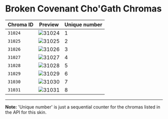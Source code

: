 # Broken Covenant Cho'Gath Chromas

| Chroma ID | Preview | Unique number |
|---|---|---|
| `31024` | ![31024](https://raw.communitydragon.org/latest/plugins/rcp-be-lol-game-data/global/default/v1/champion-chroma-images/31/31024.png) | 1 |
| `31025` | ![31025](https://raw.communitydragon.org/latest/plugins/rcp-be-lol-game-data/global/default/v1/champion-chroma-images/31/31025.png) | 2 |
| `31026` | ![31026](https://raw.communitydragon.org/latest/plugins/rcp-be-lol-game-data/global/default/v1/champion-chroma-images/31/31026.png) | 3 |
| `31027` | ![31027](https://raw.communitydragon.org/latest/plugins/rcp-be-lol-game-data/global/default/v1/champion-chroma-images/31/31027.png) | 4 |
| `31028` | ![31028](https://raw.communitydragon.org/latest/plugins/rcp-be-lol-game-data/global/default/v1/champion-chroma-images/31/31028.png) | 5 |
| `31029` | ![31029](https://raw.communitydragon.org/latest/plugins/rcp-be-lol-game-data/global/default/v1/champion-chroma-images/31/31029.png) | 6 |
| `31030` | ![31030](https://raw.communitydragon.org/latest/plugins/rcp-be-lol-game-data/global/default/v1/champion-chroma-images/31/31030.png) | 7 |
| `31031` | ![31031](https://raw.communitydragon.org/latest/plugins/rcp-be-lol-game-data/global/default/v1/champion-chroma-images/31/31031.png) | 8 |

---

**Note:** 'Unique number' is just a sequential counter for the chromas listed in the API for this skin.